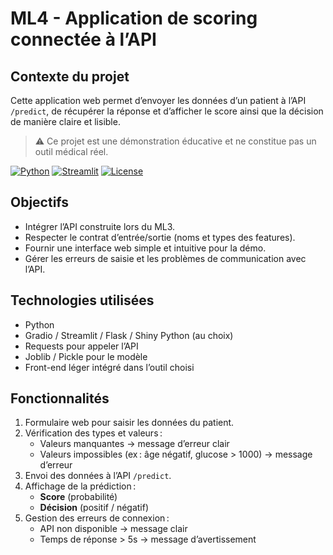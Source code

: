 # ML4 - Application de scoring connectée à l’API

## Contexte du projet
Cette application web permet d’envoyer les données d’un patient à l’API `/predict`, de récupérer la réponse et d’afficher le score ainsi que la décision de manière claire et lisible.  
> ⚠️ Ce projet est une démonstration éducative et ne constitue pas un outil médical réel.

[![Python](https://img.shields.io/badge/Python-3.11-blue)](https://www.python.org/)
[![Streamlit](https://img.shields.io/badge/Streamlit-1.29-orange)](https://streamlit.io/)
[![License](https://img.shields.io/badge/License-MIT-green)](LICENSE)

## Objectifs
- Intégrer l’API construite lors du ML3.
- Respecter le contrat d’entrée/sortie (noms et types des features).
- Fournir une interface web simple et intuitive pour la démo.
- Gérer les erreurs de saisie et les problèmes de communication avec l’API.

## Technologies utilisées
- Python
- Gradio / Streamlit / Flask / Shiny Python (au choix)
- Requests pour appeler l’API
- Joblib / Pickle pour le modèle
- Front-end léger intégré dans l’outil choisi

## Fonctionnalités
1. Formulaire web pour saisir les données du patient.
2. Vérification des types et valeurs :
   - Valeurs manquantes → message d’erreur clair
   - Valeurs impossibles (ex : âge négatif, glucose > 1000) → message d’erreur
3. Envoi des données à l’API `/predict`.
4. Affichage de la prédiction :
   - **Score** (probabilité)
   - **Décision** (positif / négatif)
5. Gestion des erreurs de connexion :
   - API non disponible → message clair
   - Temps de réponse > 5s → message d’avertissement


